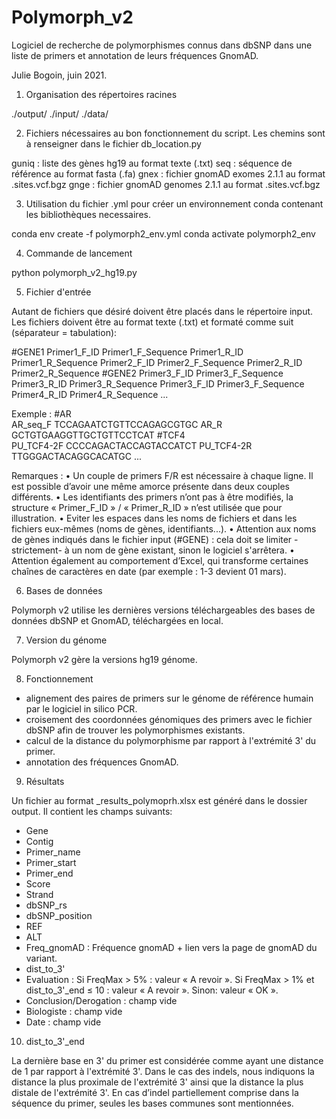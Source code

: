 # Polymorph_v2

Logiciel de recherche de polymorphismes connus dans dbSNP dans une liste de primers et annotation de leurs fréquences GnomAD.

Julie Bogoin, juin 2021.

1. Organisation des répertoires racines

./output/
./input/
./data/

2. Fichiers nécessaires au bon fonctionnement du script. Les chemins sont à renseigner dans le fichier db_location.py 

guniq : liste des gènes hg19 au format texte (.txt)
seq : séquence de référence au format fasta (.fa)
gnex : fichier gnomAD exomes 2.1.1 au format .sites.vcf.bgz
gnge : fichier gnomAD genomes 2.1.1 au format .sites.vcf.bgz

3. Utilisation du fichier .yml pour créer un environnement conda contenant les bibliothèques necessaires.

conda env create -f polymorph2_env.yml
conda activate polymorph2_env

4. Commande de lancement

python polymorph_v2_hg19.py 

5. Fichier d'entrée

Autant de fichiers que désiré doivent être placés dans le répertoire input.
Les fichiers doivent être au format texte (.txt) et formaté comme suit (séparateur = tabulation):

#GENE1
Primer1_F_ID	Primer1_F_Sequence	Primer1_R_ID 	Primer1_R_Sequence
Primer2_F_ID	Primer2_F_Sequence	Primer2_R_ID 	Primer2_R_Sequence
#GENE2
Primer3_F_ID	Primer3_F_Sequence	Primer3_R_ID	Primer3_R_Sequence
Primer3_F_ID	Primer3_F_Sequence	Primer4_R_ID 	Primer4_R_Sequence
...

Exemple :
#AR			
AR_seq_F	TCCAGAATCTGTTCCAGAGCGTGC	AR_R	GCTGTGAAGGTTGCTGTTCCTCAT
#TCF4			
PU_TCF4-2F	CCCCAGACTACCAGTACCATCT	PU_TCF4-2R	TTGGGACTACAGGCACATGC
...



Remarques :
    • Un couple de primers F/R est nécessaire à chaque ligne. Il est possible d’avoir une même amorce présente dans deux couples différents. 
    • Les identifiants des primers n’ont pas à être modifiés, la structure « Primer_F_ID » / « Primer_R_ID » n’est utilisée que pour illustration.
    • Eviter les espaces dans les noms de fichiers et dans les fichiers eux-mêmes (noms de gènes, identifiants...).
    • Attention aux noms de gènes indiqués dans le fichier input (#GENE) : cela doit se limiter -strictement- à un nom de gène existant, sinon le logiciel s'arrêtera.
    • Attention également au comportement d’Excel, qui transforme certaines chaînes de caractères en date (par exemple : 1-3 devient 01 mars).

6. Bases de données

Polymorph v2 utilise les dernières versions téléchargeables des bases de données dbSNP et GnomAD, téléchargées en local.

7. Version du génome

Polymorph v2 gère la versions hg19 génome.

8. Fonctionnement

- alignement des paires de primers sur le génome de référence humain par le logiciel in silico PCR.
- croisement des coordonnées génomiques des primers avec le fichier dbSNP afin de trouver les polymorphismes existants.
- calcul de la distance du polymorphisme par rapport à l'extrémité 3' du primer.
- annotation des fréquences GnomAD.

9. Résultats

Un fichier au format <nom du fichier de depart>_results_polymoprh.xlsx est généré dans le dossier output.
Il contient les champs suivants:

- Gene
- Contig
- Primer_name
- Primer_start
- Primer_end
- Score
- Strand
- dbSNP_rs
- dbSNP_position
- REF
- ALT
- Freq_gnomAD : Fréquence gnomAD + lien vers la page de gnomAD du variant.
- dist_to_3'
- Evaluation : Si FreqMax > 5% : valeur « A revoir ». Si FreqMax > 1% et dist_to_3'_end ≤ 10 : valeur « A revoir ». Sinon: valeur « OK ».
- Conclusion/Derogation : champ vide
- Biologiste : champ vide
- Date : champ vide

10. dist_to_3'_end

La dernière base en 3' du primer est considérée comme ayant une distance de 1 par rapport à l'extrémité 3'.
Dans le cas des indels, nous indiquons la distance la plus proximale de l'extrémité 3' ainsi que la distance la plus distale de l'extrémité 3'. En cas d’indel partiellement comprise dans la séquence du primer, seules les bases communes sont mentionnées.
